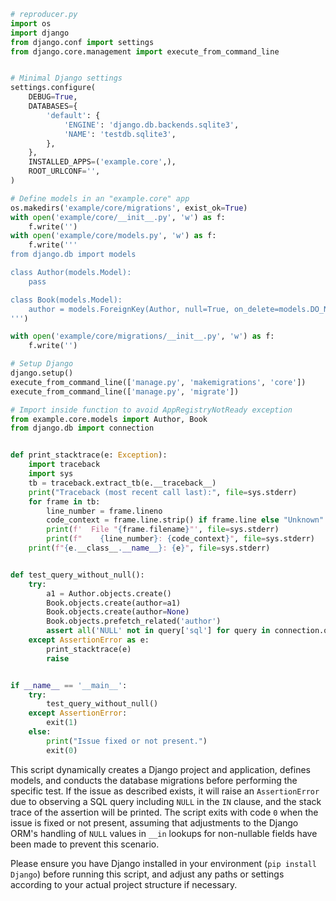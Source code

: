 ```python
# reproducer.py
import os
import django
from django.conf import settings
from django.core.management import execute_from_command_line


# Minimal Django settings
settings.configure(
    DEBUG=True,
    DATABASES={
        'default': {
            'ENGINE': 'django.db.backends.sqlite3',
            'NAME': 'testdb.sqlite3',
        },
    },
    INSTALLED_APPS=('example.core',),
    ROOT_URLCONF='',
)

# Define models in an "example.core" app
os.makedirs('example/core/migrations', exist_ok=True)
with open('example/core/__init__.py', 'w') as f:
    f.write('')
with open('example/core/models.py', 'w') as f:
    f.write('''
from django.db import models

class Author(models.Model):
    pass

class Book(models.Model):
    author = models.ForeignKey(Author, null=True, on_delete=models.DO_NOTHING)
''')

with open('example/core/migrations/__init__.py', 'w') as f:
    f.write('')

# Setup Django
django.setup()
execute_from_command_line(['manage.py', 'makemigrations', 'core'])
execute_from_command_line(['manage.py', 'migrate'])

# Import inside function to avoid AppRegistryNotReady exception
from example.core.models import Author, Book
from django.db import connection


def print_stacktrace(e: Exception):
    import traceback
    import sys
    tb = traceback.extract_tb(e.__traceback__)
    print("Traceback (most recent call last):", file=sys.stderr)
    for frame in tb:
        line_number = frame.lineno
        code_context = frame.line.strip() if frame.line else "Unknown"
        print(f'  File "{frame.filename}"', file=sys.stderr)
        print(f"    {line_number}: {code_context}", file=sys.stderr)
    print(f"{e.__class__.__name__}: {e}", file=sys.stderr)


def test_query_without_null():
    try:
        a1 = Author.objects.create()
        Book.objects.create(author=a1)
        Book.objects.create(author=None)
        Book.objects.prefetch_related('author')
        assert all('NULL' not in query['sql'] for query in connection.queries), "Query includes NULL in IN clause"
    except AssertionError as e:
        print_stacktrace(e)
        raise


if __name__ == '__main__':
    try:
        test_query_without_null()
    except AssertionError:
        exit(1)
    else:
        print("Issue fixed or not present.")
        exit(0)
```

This script dynamically creates a Django project and application, defines models, and conducts the database migrations before performing the specific test. If the issue as described exists, it will raise an `AssertionError` due to observing a SQL query including `NULL` in the `IN` clause, and the stack trace of the assertion will be printed. The script exits with code `0` when the issue is fixed or not present, assuming that adjustments to the Django ORM's handling of `NULL` values in `__in` lookups for non-nullable fields have been made to prevent this scenario. 

Please ensure you have Django installed in your environment (`pip install Django`) before running this script, and adjust any paths or settings according to your actual project structure if necessary.